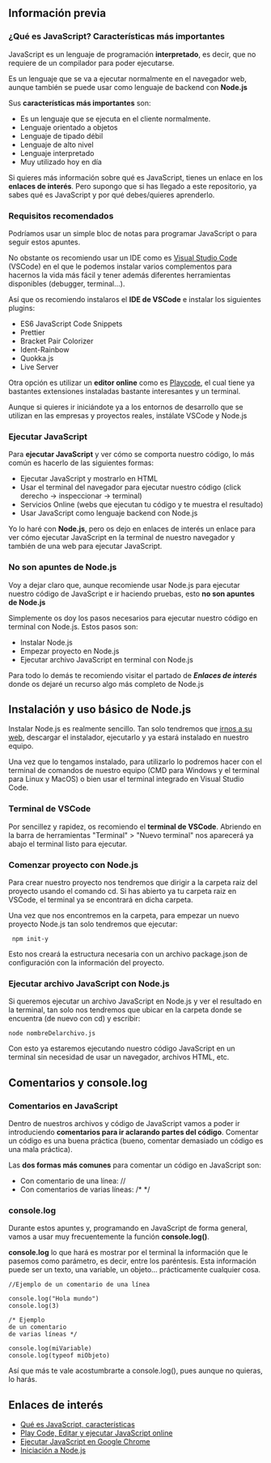 
## Información previa
### ¿Qué es JavaScript? Características más importantes
JavaScript es un lenguaje de programación **interpretado**, es decir, que no requiere de un compilador para poder ejecutarse.

Es un lenguaje que se va a ejecutar normalmente en el navegador web, aunque también se puede usar como lenguaje de backend con **Node.js**

Sus **características más importantes** son:

 - Es un lenguaje que se ejecuta en el cliente normalmente.
 - Lenguaje orientado a objetos
 - Lenguaje de tipado débil
 - Lenguaje de alto nivel
 - Lenguaje interpretado
 - Muy utilizado hoy en día
 
Si quieres más información sobre qué es JavaScript, tienes un enlace en los **enlaces de interés**. Pero supongo que si has llegado a este repositorio, ya sabes qué es JavaScript y por qué debes/quieres aprenderlo.

### Requisitos recomendados 
Podríamos usar un simple bloc de notas para programar JavaScript o para seguir estos apuntes.

No obstante os recomiendo usar un IDE como es [Visual Studio Code](https://code.visualstudio.com/download) (VSCode) en el que le podemos instalar varios complementos para hacernos la vida más fácil y tener además diferentes herramientas disponibles (debugger, terminal...).

Así que os recomiendo instalaros el **IDE de VSCode** e instalar los siguientes plugins:

 - ES6 JavaScript Code Snippets
 - Prettier
 - Bracket Pair Colorizer
 - Ident-Rainbow
 - Quokka.js
 - Live Server

Otra opción es utilizar un **editor online** como es [Playcode](https://playcode.io/javascript-online), el cual tiene ya bastantes extensiones instaladas bastante interesantes y un terminal. 

Aunque si quieres ir iniciándote ya a los entornos de desarrollo que se utilizan en las empresas y proyectos reales, instálate VSCode y Node.js

### Ejecutar JavaScript

Para **ejecutar JavaScript** y ver cómo se comporta nuestro código, lo más común es hacerlo de las siguientes formas:

 - Ejecutar JavaScript y mostrarlo en HTML
 - Usar el terminal del navegador para ejecutar nuestro código (click derecho -> inspeccionar -> terminal)
 - Servicios Online (webs que ejecutan tu código y te muestra el resultado)
 - Usar JavaScript como lenguaje backend con Node.js

Yo lo haré con **Node.js**, pero os dejo en enlaces de interés un enlace para ver cómo ejecutar JavaScript en la terminal de nuestro navegador y también de una web para ejecutar JavaScript.

### No son apuntes de Node.js
Voy a dejar claro que, aunque recomiende usar Node.js para ejecutar nuestro código de JavaScript e ir haciendo pruebas, esto **no son apuntes de Node.js**

Simplemente os doy los pasos necesarios para ejecutar nuestro código en terminal con Node.js. Estos pasos son:

 - Instalar Node.js
 - Empezar proyecto en Node.js
 - Ejecutar archivo JavaScript en terminal con Node.js
 
 Para todo lo demás te recomiendo visitar el partado de ***Enlaces de interés*** donde os dejaré un recurso algo más completo de Node.js

## Instalación y uso básico de Node.js
Instalar Node.js es realmente sencillo. Tan solo tendremos que [irnos a su web](https://nodejs.org/es/download/), descargar el instalador, ejecutarlo y ya estará instalado en nuestro equipo.

Una vez que lo tengamos instalado, para utilizarlo lo podremos hacer con el terminal de comandos de nuestro equipo (CMD para Windows y el terminal para Linux y MacOS) o bien usar el terminal integrado en Visual Studio Code.

### Terminal de VSCode

Por sencillez y rapidez, os recomiendo el **terminal de VSCode**. Abriendo en la barra de herramientas "Terminal" > "Nuevo terminal" nos aparecerá ya abajo el terminal listo para ejecutar.

### Comenzar proyecto con Node.js
Para crear nuestro proyecto nos tendremos que dirigir a la carpeta raiz del proyecto usando el comando cd. Si has abierto ya tu carpeta raiz en VSCode, el terminal ya se encontrará en dicha carpeta.

Una vez que nos encontremos en la carpeta, para empezar un nuevo proyecto Node.js tan solo tendremos que ejecutar:

     npm init-y
Esto nos creará la estructura necesaria con un archivo package.json de configuración con la información del proyecto.
### Ejecutar archivo JavaScript con Node.js

Si queremos ejecutar un archivo JavaScript en Node.js y ver el resultado en la terminal, tan solo nos tendremos que ubicar en la carpeta donde se encuentra (de nuevo con cd) y escribir:

    node nombreDelarchivo.js
Con esto ya estaremos ejecutando nuestro código JavaScript en un terminal sin necesidad de usar un navegador, archivos HTML, etc.
## Comentarios y console.log
### Comentarios en JavaScript
Dentro de nuestros archivos y código de JavaScript vamos a poder ir introduciendo **comentarios para ir aclarando partes del código**. Comentar un código es una buena práctica (bueno, comentar demasiado un código es una mala práctica).

Las **dos formas más comunes** para comentar un código en JavaScript son:

 - Con comentario de una línea: //
 - Con comentarios de varias líneas:  /* */

### console.log
Durante estos apuntes y, programando en JavaScript de forma general, vamos a usar muy frecuentemente la función **console.log()**.

**console.log** lo que hará es mostrar por el terminal la información que le pasemos como parámetro, es decir, entre los paréntesis. Esta información puede ser un texto, una variable, un objeto... prácticamente cualquier cosa.

    //Ejemplo de un comentario de una línea
    
    console.log("Hola mundo")
    console.log(3)
    
    /* Ejemplo
    de un comentario
    de varias líneas */

    console.log(miVariable)
    console.log(typeof miObjeto)

Así que más te vale acostumbrarte a console.log(), pues aunque no quieras, lo harás.

## Enlaces de interés

 - [Qué es JavaScript, características](https://www.ecured.cu/JavaScript)
 - [Play Code, Editar y ejecutar JavaScript online](https://playcode.io/javascript-online)
 - [Ejecutar JavaScript en Google Chrome](https://www.delftstack.com/es/howto/javascript/run-a-javascript-file-in-chrome/)
 - [Iniciación a Node.js](https://www.youtube.com/watch?v=gnF3qWet3HA)
